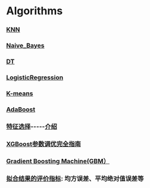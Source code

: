 # Algorithms


### [KNN](https://github.com/Choven-Meng/Algorithms/tree/master/KNN)

### [Naive_Bayes](https://github.com/Choven-Meng/Algorithms/tree/master/Naive_Bayes)

### [DT](https://github.com/Choven-Meng/Algorithms/tree/master/DT)

### [LogisticRegression](https://github.com/Choven-Meng/ML_Algorithm/tree/master/LogisticRegression)

### [K-means](https://github.com/Choven-Meng/ML_Algorithm/tree/master/Unsupervised_Learning/K-means)

### [AdaBoost](https://github.com/Choven-Meng/ML_Algorithm/tree/master/Ensemble%20Learning/boosting/AdaBoost)


### [特征选择](https://github.com/WillKoehrsen/feature-selector)-----[介绍](https://mp.weixin.qq.com/s?__biz=MzI0NzE3NTAzOA==&mid=2652118479&idx=1&sn=8bce64113dd889ca67586c3e9fb3cf15&chksm=f254bfdec52336c8c59ad822ca9f231a6ba180e432e5ecf2ea72094f6953bd2a20990da31dbe&mpshare=1&scene=1&srcid=07062AfdeLtAl51FOzoGNGgT&rd2werd=1#wechat_redirect)


### [XGBoost参数调优完全指南](https://blog.csdn.net/han_xiaoyang/article/details/52665396)

### [Gradient Boosting Machine(GBM）](https://blog.csdn.net/han_xiaoyang/article/details/52663170)

### [拟合结果的评价指标](https://blog.csdn.net/lipe12/article/details/51200510): 均方误差、平均绝对值误差等
